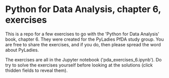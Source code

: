 # Python for Data Analysis, chapter 6,  exercises
This is a repo for a few exercises to go with the 'Python for Data Analysis' book, chapter 6. They were created for the PyLadies PfDA study group. You are free to share the exercises, and if you do, then please spread the word about PyLadies.

The exercises are all in the Jupyter notebook ('pda_exercises_6.ipynb'). Do try to solve the exercises yourself before looking at the solutions (click thidden fields to reveal them).
